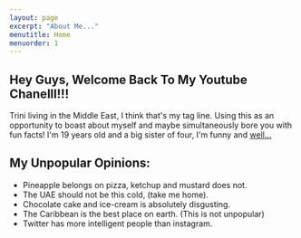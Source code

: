 ```yaml
---
layout: page
excerpt: "About Me..."
menutitle: Home
menuorder: 1
---
```

## Hey Guys, Welcome Back To My Youtube Chanelll!!!

Trini living in the Middle East, I think that's my tag line. Using this as an opportunity to boast about myself and maybe simultaneously bore you with fun facts!
I'm 19 years old and a big sister of four, I'm funny and [well...](https://www.youtube.com/watch?v=zA6LMc7OmsU)

## My Unpopular Opinions:

- Pineapple belongs on pizza, ketchup and mustard does not.
- The UAE should not be this cold, (take me home).
- Chocolate cake and ice-cream is absolutely disgusting.
- The Caribbean is the best place on earth. (This is not unpopular)
- Twitter has more intelligent people than instagram. 
